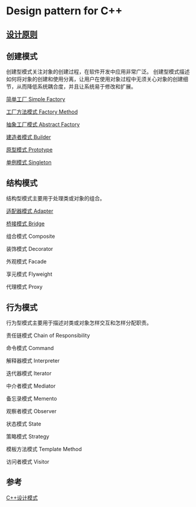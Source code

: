 # Design pattern for C++

## [设计原则](doc/01-设计原则.md)

## 创建模式
创建型模式关注对象的创建过程，在软件开发中应用非常广泛。
创建型模式描述如何将对象的创建和使用分离，让用户在使用对象过程中无须关心对象的创建细节，从而降低系统耦合度，并且让系统易于修改和扩展。

[简单工厂 Simple Factory](doc/02-简单工厂.md)

[工厂方法模式 Factory Method](doc/03-工厂方法.md)

[抽象工厂模式 Abstract Factory](doc/04-抽象工厂.md)

[建造者模式 Builder](doc/05-建造者.md)

[原型模式 Prototype](doc/06-原型.md)

[单例模式 Singleton](doc/07-单例.md)

## 结构模式
结构型模式主要用于处理类或对象的组合。

[适配器模式 Adapter](doc/08-适配器.md)

[桥接模式 Bridge](doc/09-桥接.md)

组合模式 Composite

装饰模式 Decorator

外观模式 Facade

享元模式 Flyweight

代理模式 Proxy

## 行为模式
行为型模式主要用于描述对类或对象怎样交互和怎样分配职责。

责任链模式 Chain of Responsibility

命令模式 Command

解释器模式 Interpreter

迭代器模式 Iterator

中介者模式 Mediator

备忘录模式 Memento

观察者模式 Observer

状态模式 State

策略模式 Strategy

模板方法模式 Template Method

访问者模式 Visitor

## 参考
[C++设计模式](https://blog.csdn.net/sinat_21107433/category_9418696.html)